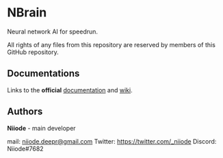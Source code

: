 # NBrain

Neural network AI for speedrun.

All rights of any files from this repository are reserved by members of this GitHub repository.


## Documentations

Links to the **official** [documentation](https://niiode.github.io/NBrain/) and [wiki](https://niiode.github.io/NBrain/wiki).

## Authors

**Niiode** - main developer

mail: niiode.deepr@gmail.com
Twitter: https://twitter.com/_niiode
Discord: Niiode#7682